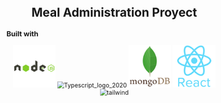 <!-- # This proyect is oriented to Food Administration -->
<!---->
<!-- ## Build with: -->
<!--  ![JavaScript](https://upload.wikimedia.org/wikipedia/commons/thumb/d/d9/Node.js_logo.svg/100px-Node.js_logo.svg.png)  -->
<!--  ![Typescript_logo_2020](https://upload.wikimedia.org/wikipedia/commons/thumb/4/4c/Typescript_logo_2020.svg/60px-Typescript_logo_2020.svg.png)  -->
<!--  ![MongoDB_Logo](https://upload.wikimedia.org/wikipedia/commons/thumb/9/93/MongoDB_Logo.svg/200px-MongoDB_Logo.svg.png)  -->
<!--  ![Tailwind_CSS_Logo](https://upload.wikimedia.org/wikipedia/commons/thumb/9/95/Tailwind_CSS_logo.svg/2880px-Tailwind_CSS_logo.svg.png)  -->
<!---->
<!-- ## Start a server -->
<!-- ```bash -->
<!-- npm run dev -->
<!-- ``` -->
<!---->
<!-- ## For see all endpoint you can go to -->
<!-- ``` -->
<!--     http://localhost:4000/docs/ -->
<!-- ``` -->
<!-- ## Features -->
<!-- - Add meals pasing: Name, stock, price, category, date -->
<!-- - Modify Meals using id of meal -->
<!-- - Deleted Meals using id of meal -->
<!-- - Get all Meals -->
<!-- o -->
<!---->
<h1 align="center">Meal Administration Proyect</h1>

<h3 align="left">Built with</h3>
<p align="center">
    <img
      src="https://raw.githubusercontent.com/devicons/devicon/master/icons/nodejs/nodejs-original-wordmark.svg"
      alt="nodejs"
      width="100"
      height="100"
    />
    <img
      src="https://github.com/TomQuintana/TomQuintana/assets/69986961/6497df6f-2499-4ad6-ab3f-f1ae229d8a44"
      alt="Typescript_logo_2020"
       width="100"
      height="100"
    />
    <img
      src="https://raw.githubusercontent.com/devicons/devicon/master/icons/mongodb/mongodb-original-wordmark.svg"
      alt="mongodb"
      width="100"
      height="100"
    />
    <img
      src="https://raw.githubusercontent.com/devicons/devicon/master/icons/react/react-original-wordmark.svg"
      alt="react"
       width="100"
      height="100"
    />
    <img
      src="https://www.vectorlogo.zone/logos/tailwindcss/tailwindcss-icon.svg"
      alt="tailwind"
      width="100"
      height="100"
    />   
</p>
